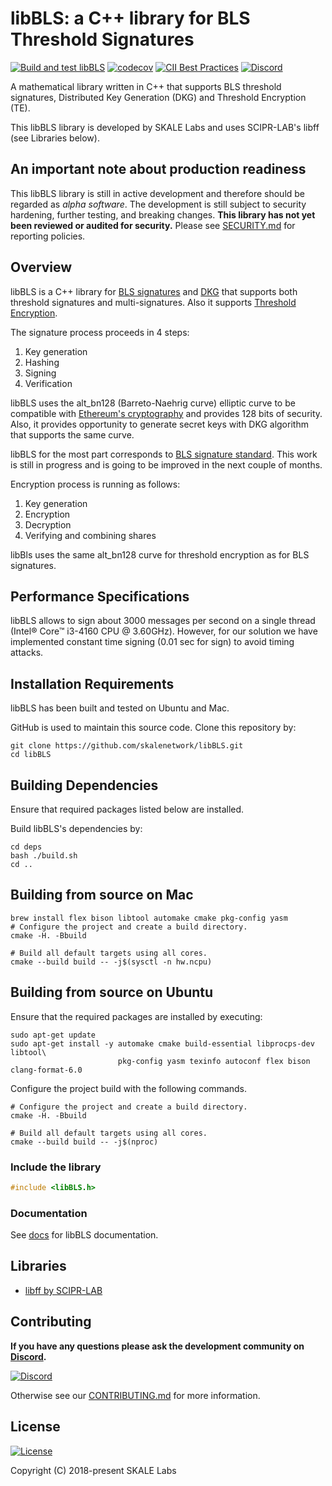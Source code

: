 # libBLS: a C++ library for BLS Threshold Signatures

[![Build and test libBLS](https://github.com/skalenetwork/libBLS/actions/workflows/test.yml/badge.svg)](https://github.com/skalenetwork/libBLS/actions/workflows/test.yml)
[![codecov](https://codecov.io/gh/skalenetwork/libBLS/branch/develop/graph/badge.svg)](https://codecov.io/gh/skalenetwork/libBLS)
[![CII Best Practices](https://bestpractices.coreinfrastructure.org/projects/3745/badge)](https://bestpractices.coreinfrastructure.org/projects/3745)
[![Discord](https://img.shields.io/discord/534485763354787851.svg)](https://discord.gg/vvUtWJB)

A mathematical library written in C++ that supports BLS threshold signatures, Distributed Key Generation (DKG) and Threshold Encryption (TE).

This libBLS library is developed by SKALE Labs and uses SCIPR-LAB's libff (see Libraries below).

## An important note about production readiness

This libBLS library is still in active development and therefore should be regarded as _alpha software_. The development is still subject to security hardening, further testing, and breaking changes.  **This library has not yet been reviewed or audited for security.** Please see [SECURITY.md](SECURITY.md) for reporting policies.

## Overview

libBLS is a C++ library for [BLS signatures](https://doi.org/10.1007%2F3-540-45682-1_30) and [DKG](https://doi.org/10.1007%2F3-540-48910-X_21) that supports both threshold signatures and multi-signatures. Also it supports [Threshold Encryption](https://doi.org/10.1109/GLOCOM.2003.1258486).

The signature process proceeds in 4 steps:

1.  Key generation
2.  Hashing
3.  Signing
4.  Verification

libBLS uses the alt_bn128 (Barreto-Naehrig curve) elliptic curve to be compatible with [Ethereum's cryptography](https://ethereum.github.io/yellowpaper/paper.pdf) and provides 128 bits of security. Also, it provides opportunity to generate secret keys with DKG algorithm that supports the same curve.

libBLS for the most part corresponds to [BLS signature standard](https://tools.ietf.org/html/draft-boneh-bls-signature-00). This work is still in progress and is going to be improved in the next couple of months.

Encryption process is running as follows:

1.  Key generation
2.  Encryption
3.  Decryption
4.  Verifying and combining shares

libBls uses the same alt_bn128 curve for threshold encryption as for BLS signatures. 

## Performance Specifications

libBLS allows to sign about 3000 messages per second on a single thread (Intel® Core™ i3-4160 CPU @ 3.60GHz). However, for our solution we have implemented constant time signing (0.01 sec for sign) to avoid timing attacks.

## Installation Requirements

libBLS has been built and tested on Ubuntu and Mac.

GitHub is used to maintain this source code. Clone this repository by:

```shell
git clone https://github.com/skalenetwork/libBLS.git
cd libBLS
```

## Building Dependencies

Ensure that required packages listed below are installed.

Build libBLS's dependencies by:

```shell
cd deps
bash ./build.sh
cd ..
```

## Building from source on Mac

```shell
brew install flex bison libtool automake cmake pkg-config yasm
# Configure the project and create a build directory.
cmake -H. -Bbuild

# Build all default targets using all cores.
cmake --build build -- -j$(sysctl -n hw.ncpu)
```

## Building from source on Ubuntu

Ensure that the required packages are installed by executing:

```shell
sudo apt-get update
sudo apt-get install -y automake cmake build-essential libprocps-dev libtool\
                        pkg-config yasm texinfo autoconf flex bison clang-format-6.0
```

Configure the project build with the following commands.

```shell
# Configure the project and create a build directory.
cmake -H. -Bbuild

# Build all default targets using all cores.
cmake --build build -- -j$(nproc)
```

### Include the library

```cpp
#include <libBLS.h>
```

### Documentation

See [docs](docs) for libBLS documentation.

## Libraries

-   [libff by SCIPR-LAB](http://www.scipr-lab.org/)

## Contributing

**If you have any questions please ask the development community on [Discord](https://discord.gg/vvUtWJB).**

[![Discord](https://img.shields.io/discord/534485763354787851.svg)](https://discord.gg/vvUtWJB)

Otherwise see our [CONTRIBUTING.md](.github/CONTRIBUTING.md) for more information.

## License

[![License](https://img.shields.io/github/license/skalenetwork/libbls.svg)](LICENSE)

Copyright (C) 2018-present SKALE Labs
